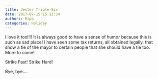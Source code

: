 ```yaml
---
title: Jester Triple-Six
date: 2017-07-15 15:13:34
authors: Ripp
categories: Holiday
---
```


 I love it too!!!! It is always good to have a sense of humor because this is such as sad place! I have seen some tax returns, all obtained legally, that show a tie of the mayor to certain people that she should have a tie too. More to come! 

Strike Fast! Strike Hard! 

Bye, bye....